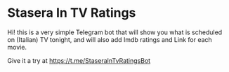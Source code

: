 # Stasera In TV Ratings
Hi! this is a very simple Telegram bot that will show you what is scheduled on (Italian) TV tonight, and will also add Imdb ratings and Link for each movie.

Give it a try at https://t.me/StaseraInTvRatingsBot

